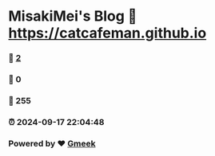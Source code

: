 # MisakiMei's Blog :link: https://catcafeman.github.io 
### :page_facing_up: [2](https://catcafeman.github.io/tag.html) 
### :speech_balloon: 0 
### :hibiscus: 255 
### :alarm_clock: 2024-09-17 22:04:48 
### Powered by :heart: [Gmeek](https://github.com/Meekdai/Gmeek)
